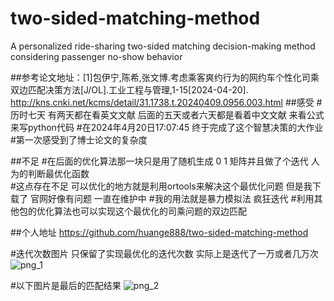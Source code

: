 # two-sided-matching-method
A personalized ride-sharing two-sided matching decision-making method considering passenger no-show behavior

##参考论文地址：[1]包伊宁,陈希,张文博.考虑乘客爽约行为的网约车个性化司乘双边匹配决策方法[J/OL].工业工程与管理,1-15[2024-04-20].
http://kns.cnki.net/kcms/detail/31.1738.t.20240409.0956.003.html
##感受
#历时七天  有两天都在看英文文献 后面的五天或者六天都是看着中文文献 来看公式来写python代码
#在2024年4月20日17:07:45 终于完成了这个智慧决策的大作业
#第一次感受到了博士论文的复杂度

##不足
#在后面的优化算法那一块只是用了随机生成 0 1 矩阵并且做了个迭代 人为的判断最优化函数  
#这点存在不足 可以优化的地方就是利用ortools来解决这个最优化问题 但是我下载了 官网好像有问题 一直在维护中
#我的用法就是暴力模拟法 疯狂迭代
#利用其他包的优化算法也可以实现这个最优化的司乘问题的双边匹配

##个人地址
https://github.com/huange888/two-sided-matching-method

#迭代次数图片  只保留了实现最优化的迭代次数 实际上是迭代了一万或者几万次
![png_1](https://github.com/huange888/two-sided-matching-method/assets/118048444/15f781b6-4853-4dd2-98e4-dedc6ea406e8)

#以下图片是最后的匹配结果
![png_2](https://github.com/huange888/two-sided-matching-method/assets/118048444/e81de200-e191-4dc1-ab3a-79fc5b0ce8b7)
